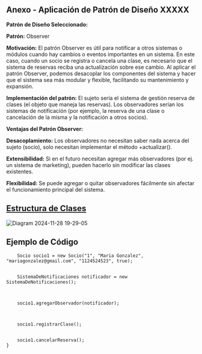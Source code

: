  ##   Anexo - Aplicación de Patrón de Diseño XXXXX

**Patrón de Diseño Seleccionado:**

**Patrón:** Observer

**Motivación:** El patrón Observer es útil para notificar a otros sistemas o módulos cuando hay cambios o eventos importantes en un sistema. En este caso, cuando un socio se registra o cancela una clase, es necesario que el sistema de reservas reciba una actualización sobre ese cambio. Al aplicar el patrón Observer, podemos desacoplar los componentes del sistema y hacer que el sistema sea más modular y flexible, facilitando su mantenimiento y expansión.

**Implementación del patrón:**
El sujeto sería el sistema de gestión reserva de clases (el objeto que maneja las reservas).
Los observadores  serían los sistemas de notificación (por ejemplo, la reserva de una clase o cancelación de la misma y la notificación a otros socios).

**Ventajas del Patrón Observer:**

**Desacoplamiento:** Los observadores no necesitan saber nada acerca del sujeto (socio), solo necesitan implementar el método +actualizar().

**Extensibilidad:** Si en el futuro necesitan agregar más observadores (por ej. un sistema de marketing), pueden hacerlo sin modificar las clases existentes.

**Flexibilidad:** Se puede agregar o quitar observadores fácilmente sin afectar el funcionamiento principal del sistema.
##  [Estructura de Clases](https://drive.google.com/file/d/11IWOFRKximEFkUaB4nRyEx-70ex8tV-f/view?usp=sharing)
![Diagram 2024-11-28 19-29-05](https://github.com/user-attachments/assets/b8a3d7d8-a5cf-41c7-8a4c-9e4709f269ce)
## Ejemplo de Código

        
        Socio socio1 = new Socio("1", "Maria Gonzalez", "mariagonzalez@gmail.com", "1124524523", true);

        
        SistemaDeNotificaciones notificador = new SistemaDeNotificaciones();
      

       
        socio1.agregarObservador(notificador);
        

        
        socio1.registrarClase();

        
        socio1.cancelarReserva();
    }


